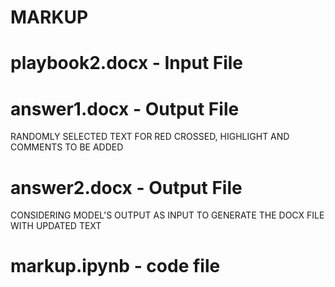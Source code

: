 # MARKUP

# playbook2.docx - Input File

# answer1.docx - Output File
RANDOMLY SELECTED TEXT FOR RED CROSSED, HIGHLIGHT AND COMMENTS TO BE ADDED

# answer2.docx - Output File
CONSIDERING MODEL'S OUTPUT AS INPUT TO GENERATE THE DOCX FILE WITH UPDATED TEXT

# markup.ipynb - code file
